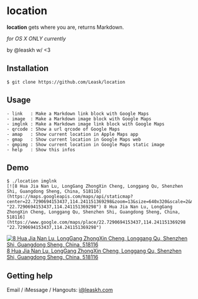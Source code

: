 location
========

**location** gets where you are, returns Markdown.

*for OS X ONLY currently*

by @leaskh w/ <3

## Installation

```
$ git clone https://github.com/Leask/location
```

## Usage

```
- link   : Make a Markdown link block with Google Maps
- image  : Make a Markdown image block with Google Maps
- imglnk : Make a Markdown image link block with Google Maps
- qrcode : Show a url qrcode of Google Maps
- amap   : Show current location in Apple Maps app
- gmap   : Show current location in Google Maps web
- gmpimg : Show current location in Google Maps static image
- help   : Show this infos
```

## Demo

```
$ ./location imglnk
[![8 Hua Jia Nan Lu, LongGang ZhongXin Cheng, Longgang Qu, Shenzhen Shi, Guangdong Sheng, China, 518116](https://maps.googleapis.com/maps/api/staticmap?center=22.7290694153437,114.241151369298&zoom=13&size=640x320&scale=2&markers=|22.7290694153437,114.241151369298 "22.7290694153437,114.241151369298") 8 Hua Jia Nan Lu, LongGang ZhongXin Cheng, Longgang Qu, Shenzhen Shi, Guangdong Sheng, China, 518116](https://www.google.com/maps/place/22.7290694153437,114.241151369298 "22.7290694153437,114.241151369298")
```

[![8 Hua Jia Nan Lu, LongGang ZhongXin Cheng, Longgang Qu, Shenzhen Shi, Guangdong Sheng, China, 518116](https://maps.googleapis.com/maps/api/staticmap?center=22.7290694153437,114.241151369298&zoom=13&size=640x320&scale=2&markers=|22.7290694153437,114.241151369298 "22.7290694153437,114.241151369298") 8 Hua Jia Nan Lu, LongGang ZhongXin Cheng, Longgang Qu, Shenzhen Shi, Guangdong Sheng, China, 518116](https://www.google.com/maps/place/22.7290694153437,114.241151369298 "22.7290694153437,114.241151369298")

## Getting help

Email / iMessage / Hangouts: i@leaskh.com


